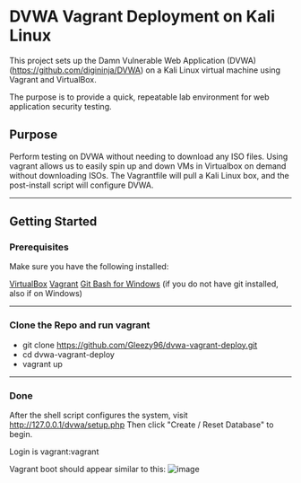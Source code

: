 # DVWA Vagrant Deployment on Kali Linux

This project sets up the Damn Vulnerable Web Application (DVWA) (https://github.com/digininja/DVWA) on a Kali Linux virtual machine using Vagrant and VirtualBox.

The purpose is to provide a quick, repeatable lab environment for web application security testing.

## Purpose

Perform testing on DVWA without needing to download any ISO files. Using vagrant allows us to easily spin up and down VMs in Virtualbox on demand without downloading ISOs.
The Vagrantfile will pull a Kali Linux box, and the post-install script will configure DVWA.

---

## Getting Started

### Prerequisites

Make sure you have the following installed:

[VirtualBox](https://www.virtualbox.org/)
[Vagrant](https://developer.hashicorp.com/vagrant/install)
[Git Bash for Windows](https://gitforwindows.org/) (if you do not have git installed, also if on Windows)

---

### Clone the Repo and run vagrant

- git clone https://github.com/Gleezy96/dvwa-vagrant-deploy.git
- cd dvwa-vagrant-deploy
- vagrant up

---

### Done

After the shell script configures the system, visit http://127.0.0.1/dvwa/setup.php
Then click "Create / Reset Database" to begin.

Login is vagrant:vagrant

Vagrant boot should appear similar to this:
![image](https://github.com/user-attachments/assets/810263f6-983e-4c3d-9944-69b1bfdbe0fc)

